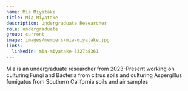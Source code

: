 ```yaml
---
name: Mia Miyatake
title: Mia Miyatake
description: Undergraduate Researcher
role: undergraduate
group: current
image: images/members/mia-miyatake.jpg
links:
  linkedin: mia-miyatake-5327b8361
---
```


Mia is an undergraduate researcher from 2023-Present working on culturing Fungi and Bacteria from citrus soils and culturing Aspergillus fumigatus from Southern California soils and air samples
